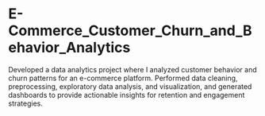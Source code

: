 # E-Commerce_Customer_Churn_and_Behavior_Analytics
Developed a data analytics project where I analyzed customer behavior and churn patterns for an e-commerce platform. Performed data cleaning, preprocessing, exploratory data analysis, and visualization, and generated dashboards to provide actionable insights for retention and engagement strategies.
